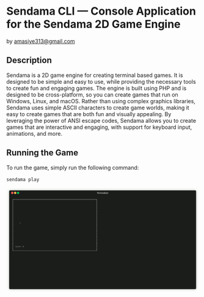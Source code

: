 # Sendama CLI &mdash; Console Application for the Sendama 2D Game Engine
by amasiye313@gmail.com

## Description

Sendama is a 2D game engine for creating terminal based games. It is designed to be simple and easy to use, while
providing the necessary tools to create fun and engaging games. The engine is built using PHP and is designed to be
cross-platform, so you can create games that run on Windows, Linux, and macOS. Rather than using complex graphics
libraries, Sendama uses simple ASCII characters to create game worlds, making it easy to create games that are both
fun and visually appealing. By leveraging the power of ANSI escape codes, Sendama allows you to create games that are
interactive and engaging, with support for keyboard input, animations, and more.

## Running the Game

To run the game, simply run the following command:
```bash
sendama play
```

![Screenshot](docs/screenshot.gif)
